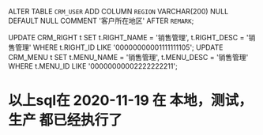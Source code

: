 	
ALTER TABLE `CRM_USER` ADD COLUMN `REGION` VARCHAR(200) NULL DEFAULT NULL COMMENT '客户所在地区' AFTER `REMARK`;


UPDATE CRM_RIGHT t SET t.RIGHT_NAME = '销售管理', t.RIGHT_DESC = '销售管理' WHERE t.RIGHT_ID LIKE '00000000001111111105';
UPDATE CRM_MENU t SET t.MENU_NAME = '销售管理', t.MENU_DESC = '销售管理' WHERE t.MENU_ID LIKE '00000000002222222211';

# 以上sql在 2020-11-19 在 本地，测试，生产 都已经执行了
